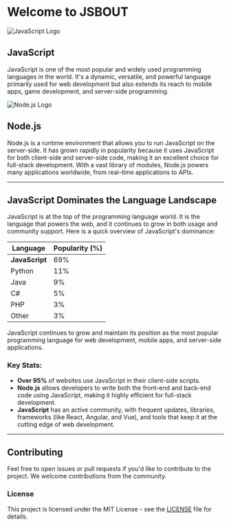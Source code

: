 # Welcome to JSBOUT

![JavaScript Logo](https://upload.wikimedia.org/wikipedia/commons/6/61/JavaScript-logo.png)

## JavaScript

JavaScript is one of the most popular and widely used programming languages in the world. It's a dynamic, versatile, and powerful language primarily used for web development but also extends its reach to mobile apps, game development, and server-side programming.

![Node.js Logo](https://upload.wikimedia.org/wikipedia/commons/d/d9/Node.js_logo_2015.svg)

## Node.js

Node.js is a runtime environment that allows you to run JavaScript on the server-side. It has grown rapidly in popularity because it uses JavaScript for both client-side and server-side code, making it an excellent choice for full-stack development. With a vast library of modules, Node.js powers many applications worldwide, from real-time applications to APIs.

---

## JavaScript Dominates the Language Landscape

JavaScript is at the top of the programming language world. It is the language that powers the web, and it continues to grow in both usage and community support. Here is a quick overview of JavaScript's dominance:

| Language       | Popularity (%) |
| -------------- | -------------- |
| **JavaScript** | 69%            |
| Python         | 11%            |
| Java           | 9%             |
| C#             | 5%             |
| PHP            | 3%             |
| Other          | 3%             |

JavaScript continues to grow and maintain its position as the most popular programming language for web development, mobile apps, and server-side applications.

### Key Stats:

- **Over 95%** of websites use JavaScript in their client-side scripts.
- **Node.js** allows developers to write both the front-end and back-end code using JavaScript, making it highly efficient for full-stack development.
- **JavaScript** has an active community, with frequent updates, libraries, frameworks (like React, Angular, and Vue), and tools that keep it at the cutting edge of web development.

---

## Contributing

Feel free to open issues or pull requests if you'd like to contribute to the project. We welcome contributions from the community.

### License

This project is licensed under the MIT License - see the [LICENSE](LICENSE) file for details.

